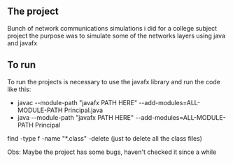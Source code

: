 ## The project

Bunch of network communications simulations i did for a college subject project
the purpose was to simulate some of the networks layers using java and javafx

## To run

To run the projects is necessary to use the javafx library
and run the code like this:

- javac --module-path "javafx PATH HERE" --add-modules=ALL-MODULE-PATH Principal.java
- java --module-path "javafx PATH HERE" --add-modules=ALL-MODULE-PATH Principal

find -type f -name "*.class" -delete (just to delete all the class files)

Obs: Maybe the project has some bugs, haven't checked it since a while
